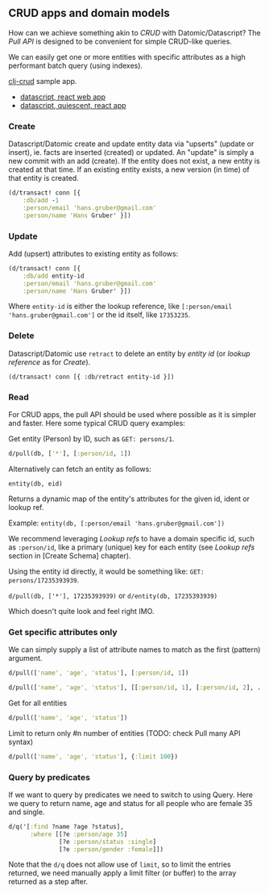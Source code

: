 ## CRUD apps and domain models

How can we achieve something akin to *CRUD* with Datomic/Datascript?
The *Pull API* is designed to be convenient for simple CRUD-like queries.

We can easily get one or more entities with specific attributes as a high performant batch query (using indexes).

[clj-crud](https://github.com/thegeez/clj-crud) sample app.

- [datascript, react web app](http://thegeez.net/2014/04/30/datascript_clojure_web_app.html)
- [datascript, quiescent, react app](http://thegeez.net/2014/05/01/datascript_quiescent_standalone.html)

### Create

Datascript/Datomic create and update entity data via "upserts" (update or insert), ie. facts are inserted (created) or updated. An "update" is simply a new commit with an add (create). If the entity does not exist, a new entity is created at that time. If an existing entity exists, a new version (in time) of that entity is created.

```clj
(d/transact! conn [{
    :db/add -1
    :person/email 'hans.gruber@gmail.com'
    :person/name 'Hans Gruber' }])
```

### Update

Add (upsert) attributes to existing entity as follows:

```clj
(d/transact! conn [{
    :db/add entity-id
    :person/email 'hans.gruber@gmail.com'
    :person/name 'Hans Gruber' }])
```

Where `entity-id` is either the lookup reference, like `[:person/email 'hans.gruber@gmail.com']` or the id itself, like `17353235`.

### Delete

Datascript/Datomic use `retract` to delete an entity by *entity id* (or *lookup reference* as for *Create*).

`(d/transact! conn [{ :db/retract entity-id }])`

### Read

For CRUD apps, the pull API should be used where possible as it is simpler and faster. Here some typical CRUD query examples:

Get entity (Person) by ID, such as `GET: persons/1`.

```clj
d/pull(db, ['*'], [:person/id, 1])
```

Alternatively can fetch an entity as follows:

`entity(db, eid)`

Returns a dynamic map of the entity's attributes for the given id, ident or lookup ref.

Example: `entity(db, [:person/email 'hans.gruber@gmail.com'])`

We recommend leveraging *Lookup refs* to have a domain specific id, such as `:person/id`, like a primary (unique) key for each entity (see *Lookup refs* section in [Create Schema] chapter).

Using the entity id directly, it would be something like: `GET: persons/17235393939`.

`d/pull(db, ['*'], 17235393939)` or `d/entity(db, 17235393939)`

Which doesn't quite look and feel right IMO.

### Get specific attributes only

We can simply supply a list of attribute names to match as the first (pattern) argument.

```clj
d/pull(['name', 'age', 'status'], [:person/id, 1])
```

```clj
d/pull(['name', 'age', 'status'], [[:person/id, 1], [:person/id, 2], ...])
```

Get for all entities

```clj
d/pull(['name', 'age', 'status'])
```

Limit to return only #n number of entities (TODO: check Pull many API syntax)

```clj
d/pull(['name', 'age', 'status'], {:limit 100})
```

### Query by predicates

If we want to query by predicates we need to switch to using Query.
Here we query to return name, age and status for all people who are
female 35 and single.

```clj
d/q('[:find ?name ?age ?status],
      :where [[?e :person/age 35]
              [?e :person/status :single]
              [?e :person/gender :female]])
```

Note that the `d/q` does not allow use of `limit`, so to limit the entries returned, we need manually apply a limit filter (or buffer) to the array returned as a step after.

